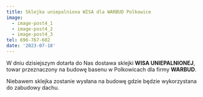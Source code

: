 ```yaml
---
title: Sklejka uniepalniona WISA dla WARBUD Polkowice
image:
  - image-post4_1
  - image-post4_2
  - image-post4_3
tel: 696-767-602
date: '2023-07-18'
---
```

W dniu dzisiejszym dotarła do Nas dostawa sklejki **WISA UNIEPALNIONEJ**, towar przeznaczony na budowę basenu w Polkowicach dla firmy **WARBUD**.

Niebawem sklejka zostanie wysłana na budowę gdzie będzie wykorzystana do zabudowy dachu.
